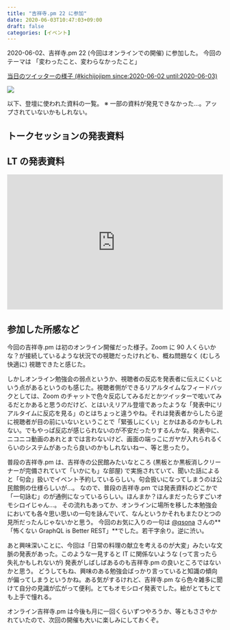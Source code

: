```yaml
---
title: "吉祥寺.pm 22 に参加"
date: 2020-06-03T10:47:03+09:00
draft: false
categories: [イベント]
---
```


2020-06-02、吉祥寺.pm 22 (今回はオンラインでの開催) に参加した。
今回のテーマは 「変わったこと、変わらなかったこと」

<!--more-->

[当日のツイッターの様子 (#kichijojipm since:2020-06-02 until:2020-06-03)](<https://twitter.com/search?q=(%23kichijojipm)%20until%3A2020-06-03%20since%3A2020-06-02&src=typed_query>)

<div style="max-width: 800px">
  <a href="https://kichijojipm.connpass.com/event/177459/"><img src=/images/kichijojipm-22/kichip22-01.jpg></a>
</div>


以下、登壇に使われた資料の一覧。
※ 一部の資料が発見できなかった...。アップされていないかもしれない。

## トークセッションの発表資料

<div style="max-width: 800px">
  <script async class="speakerdeck-embed" data-id="fea16359855c43af823d96a8ca18965b" data-ratio="1.33333333333333" src="//speakerdeck.com/assets/embed.js"></script>
</div>

<div style="max-width: 800px">
  <script async class="speakerdeck-embed" data-id="8a400f0424104ac8a011a5fb74957b58" data-ratio="1.77777777777778" src="//speakerdeck.com/assets/embed.js"></script>
</div>

<div style="max-width: 800px">
  <script async class="speakerdeck-embed" data-id="d2cf7e0b49d443acbf017db851ebab8c" data-ratio="1.77725118483412" src="//speakerdeck.com/assets/embed.js"></script>
</div>

## LT の発表資料

<div style="max-width: 800px">
  <script async class="speakerdeck-embed" data-id="0fe2f9903d4740b6961bcbbe0b5fc577" data-ratio="1.33333333333333" src="//speakerdeck.com/assets/embed.js"></script>
</div>

<div style="max-width: 800px">
  <script async class="speakerdeck-embed" data-id="2082b04cdee1409f9afed70e5f266f62" data-ratio="1.33333333333333" src="//speakerdeck.com/assets/embed.js"></script>
</div>

<div style="max-width: 800px">
  <iframe width="100%" height="315px" src="https://www.youtube.com/embed/6F-q8stbwrg" frameborder="0" allow="accelerometer; autoplay; encrypted-media; gyroscope; picture-in-picture" allowfullscreen></iframe>
</div>

<div style="max-width: 800px">
  <script async class="speakerdeck-embed" data-id="91db1b1293b943568a3f8a8a4c38ab9e" data-ratio="1.77777777777778" src="//speakerdeck.com/assets/embed.js"></script>
</div>

<div style="max-width: 800px">
  <script async class="speakerdeck-embed" data-id="966b216d5b3845d0adb3bd3d29e9ad55" data-ratio="1.77777777777778" src="//speakerdeck.com/assets/embed.js"></script>
</div>


## 参加した所感など

今回の吉祥寺.pm は初のオンライン開催だった様子。Zoom に 90 人くらいかな？が接続しているような状況での視聴だったけれども、概ね問題なく (むしろ快適に) 視聴できたと感じた。

しかしオンライン勉強会の弱点というか、視聴者の反応を発表者に伝えにくいという点があるというのも感じた。視聴者側ができるリアルタイムなフィードバックとしては、Zoom のチャットで色々反応してみるだとかツイッターで呟いてみるだとかあると思うのだけど、とはいえリアル登壇であったような「発表中にリアルタイムに反応を見る」のとはちょっと違うやね。それは発表者からしたら逆に視聴者が目の前にいないということで「緊張しにくい」とかはあるのかもしれない。でもやっぱ反応が感じられないのが不安だったりするんかな。発表中に、ニコニコ動画のあれとまでは言わないけど、画面の端っこにガヤが入れられるくらいのシステムがあったら良いのかもしれないねー、等と思ったり。

普段の吉祥寺.pm は、吉祥寺の公民館みたいなところ (黒板とか黒板消しクリーナーが完備されていて「いかにも」な部屋) で実施されていて、聞いた話によると「句会」扱いでイベント予約しているらしい。句会扱いになってしまうのは公民館側の仕様らしいが…。
なので、普段の吉祥寺.pm では発表資料のどこかで「一句詠む」のが通例になっているらしい。ほんまか？ほんまだったらすごいオモシロイじゃん…。
その流れもあってか、オンラインに場所を移した本勉強会においても各々思い思いの一句を詠んでいて、なんというかそれもまたひとつの見所だったんじゃないかと思う。
今回のお気に入りの一句は [@qsona](https://twitter.com/qsona) さんの**「怖くない GraphQL is Better REST」**でした。若干字余り。逆に渋い。

あと興味深いことに、今回は「日常の料理の献立を考えるのが大変」みたいな文脈の発表があった。このような一見すると IT に関係ないような (って言ったら失礼かもしれないが) 発表がしばしばあるのも吉祥寺.pm の良いところではないかと思う。
どうしてもね、興味のある勉強会ばっかり言っていると知識の傾向が偏ってしまうというかね。ある気がするけれど、吉祥寺.pm なら色々雑多に聞けて自分の見識が広がって便利。とてもオモシロイ発表でした。絵がとてもとても上手で憧れる。

オンライン吉祥寺.pm は今後も月に一回くらいずつやろうか、等ともささやかれていたので、次回の開催も大いに楽しみにしておくぞ。
